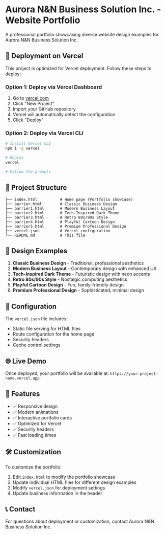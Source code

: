 # Aurora N&N Business Solution Inc. - Website Portfolio

A professional portfolio showcasing diverse website design examples for Aurora N&N Business Solution Inc.

## 🚀 Deployment on Vercel

This project is optimized for Vercel deployment. Follow these steps to deploy:

### Option 1: Deploy via Vercel Dashboard
1. Go to [vercel.com](https://vercel.com)
2. Click "New Project"
3. Import your GitHub repository
4. Vercel will automatically detect the configuration
5. Click "Deploy"

### Option 2: Deploy via Vercel CLI
```bash
# Install Vercel CLI
npm i -g vercel

# Deploy
vercel

# Follow the prompts
```

## 📁 Project Structure
```
├── index.html          # Home page (Portfolio showcase)
├── barrier.html        # Classic Business Design
├── barrier1.html       # Modern Business Layout
├── barrier2.html       # Tech-Inspired Dark Theme
├── barrier3.html       # Retro 80s/90s Style
├── barrier4.html       # Playful Cartoon Design
├── barrier5.html       # Premium Professional Design
├── vercel.json         # Vercel configuration
└── README.md           # This file
```

## 🎨 Design Examples

1. **Classic Business Design** - Traditional, professional aesthetics
2. **Modern Business Layout** - Contemporary design with enhanced UX
3. **Tech-Inspired Dark Theme** - Futuristic design with neon accents
4. **Retro 80s/90s Style** - Nostalgic computing aesthetics
5. **Playful Cartoon Design** - Fun, family-friendly design
6. **Premium Professional Design** - Sophisticated, minimal design

## 🔧 Configuration

The `vercel.json` file includes:
- Static file serving for HTML files
- Route configuration for the home page
- Security headers
- Cache control settings

## 🌐 Live Demo

Once deployed, your portfolio will be available at:
`https://your-project-name.vercel.app`

## 📱 Features

- ✅ Responsive design
- ✅ Modern animations
- ✅ Interactive portfolio cards
- ✅ Optimized for Vercel
- ✅ Security headers
- ✅ Fast loading times

## 🛠️ Customization

To customize the portfolio:
1. Edit `index.html` to modify the portfolio showcase
2. Update individual HTML files for different design examples
3. Modify `vercel.json` for deployment settings
4. Update business information in the header

## 📞 Contact

For questions about deployment or customization, contact Aurora N&N Business Solution Inc.
